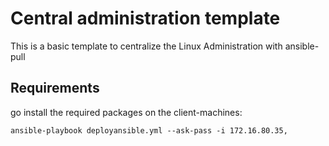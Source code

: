 # Central administration template

This is a basic template to centralize the Linux Administration with ansible-pull

## Requirements

go install the required packages on the client-machines:
    
    ansible-playbook deployansible.yml --ask-pass -i 172.16.80.35,
